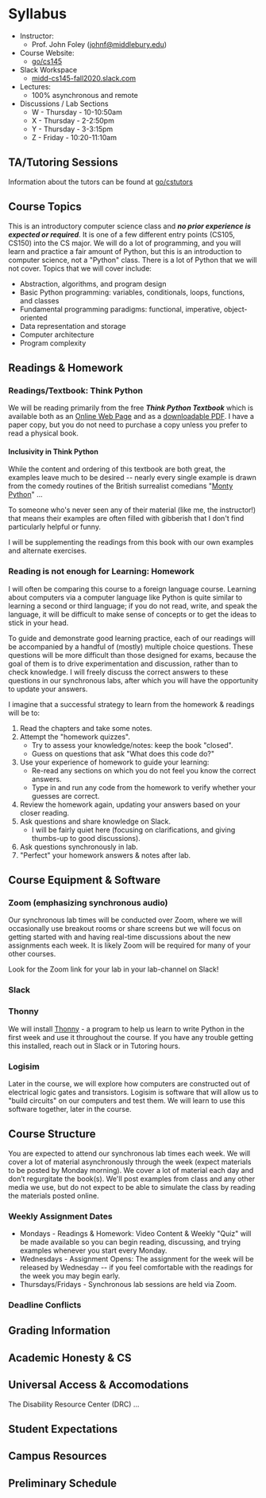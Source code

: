 # Syllabus

- Instructor: 
    - Prof. John Foley ([johnf@middlebury.edu](mailto:johnf@middlebury.edu))
- Course Website: 
    - [go/cs145](http://go.middlebury.edu/cs145/)
- Slack Workspace 
    - [midd-cs145-fall2020.slack.com](http://midd-cs145-fall2020.slack.com)
- Lectures: 
    - 100% asynchronous and remote
- Discussions / Lab Sections
    - W - Thursday - 10-10:50am
    - X - Thursday - 2-2:50pm
    - Y - Thursday - 3-3:15pm
    - Z - Friday - 10:20-11:10am

## TA/Tutoring Sessions

Information about the tutors can be found at [go/cstutors](http://go.middlebury.edu/cstutors/)

## Course Topics

This is an introductory computer science class and ***no prior experience is expected or required***. It is one of a few different entry points (CS105, CS150) into the CS major. We will do a lot of programming, and you will learn and practice a fair amount of Python, but this is an introduction to computer science, not a "Python" class. There is a lot of Python that we will not cover. Topics that we will cover include:

- Abstraction, algorithms, and program design
- Basic Python programming: variables, conditionals, loops, functions, and classes
- Fundamental programming paradigms: functional, imperative, object-oriented
- Data representation and storage
- Computer architecture
- Program complexity

## Readings & Homework

### Readings/Textbook: Think Python

We will be reading primarily from the free ***Think Python Textbook*** which is available both as an [Online Web Page](http://greenteapress.com/thinkpython/html/index.html) and as a [downloadable PDF](http://greenteapress.com/thinkpython/thinkpython.pdf). I have a paper copy, but you do not need to purchase a copy unless you prefer to read a physical book.

#### Inclusivity in Think Python

While the content and ordering of this textbook are both great, the examples leave much to be desired -- nearly every single example is drawn from the comedy routines of the British surrealist comedians "[Monty Python](https://en.wikipedia.org/wiki/Monty_Python)" ...

To someone who's never seen any of their material (like me, the instructor!) that means their examples are often filled with gibberish that I don't find particularly helpful or funny.

I will be supplementing the readings from this book with our own examples and alternate exercises.

### Reading is not enough for Learning: Homework

I will often be comparing this course to a foreign language course. Learning about computers via a computer language like Python is quite similar to learning a second or third language; if you do not read, write, and speak the language, it will be difficult to make sense of concepts or to get the ideas to stick in your head.

To guide and demonstrate good learning practice, each of our readings will be accompanied by a handful of (mostly) multiple choice questions. These questions will be more difficult than those designed for exams, because the goal of them is to drive experimentation and discussion, rather than to check knowledge. I will freely discuss the correct answers to these questions in our synchronous labs, after which you will have the opportunity to update your answers.

I imagine that a successful strategy to learn from the homework & readings will be to:

1. Read the chapters and take some notes.
2. Attempt the "homework quizzes".
    - Try to assess your knowledge/notes: keep the book "closed". 
    - Guess on questions that ask "What does this code do?"
3. Use your experience of homework to guide your learning:
    - Re-read any sections on which you do not feel you know the correct answers.
    - Type in and run any code from the homework to verify whether your guesses are correct.
4. Review the homework again, updating your answers based on your closer reading.
5. Ask questions and share knowledge on Slack. 
    - I will be fairly quiet here (focusing on clarifications, and giving thumbs-up to good discussions).
6. Ask questions synchronously in lab.
7. "Perfect" your homework answers & notes after lab.

## Course Equipment & Software

### Zoom (emphasizing synchronous audio)

Our synchronous lab times will be conducted over Zoom, where we will occasionally use breakout rooms or share screens but we will focus on getting started with and having real-time discussions about the new assignments each week. It is likely Zoom will be required for many of your other courses.

Look for the Zoom link for your lab in your lab-channel on Slack!

### Slack

### Thonny

We will install [Thonny](https://thonny.org/) - a program to help us learn to write Python in the first week and use it throughout the course. If you have any trouble getting this installed, reach out in Slack or in Tutoring hours.

### Logisim

Later in the course, we will explore how computers are constructed out of electrical logic gates and transistors. Logisim is software that will allow us to "build circuits" on our computers and test them. We will learn to use this software together, later in the course. 

## Course Structure

You are expected to attend our synchronous lab times each week. We will cover a lot of material asynchronously through the week (expect materials to be posted by Monday morning). We cover a lot of material each day and don’t regurgitate the book(s). We'll post examples from class and any other media we use, but do not expect to be able to simulate the class by reading the materials posted online. 

### Weekly Assignment Dates

- Mondays - Readings & Homework: Video Content & Weekly "Quiz" will be made available so you can begin reading, discussing, and trying examples whenever you start every Monday.
- Wednesdays - Assignment Opens: The assignment for the week will be released by Wednesday -- if you feel comfortable with the readings for the week you may begin early.
- Thursdays/Fridays - Synchronous lab sessions are held via Zoom.

### Deadline Conflicts

## Grading Information

## Academic Honesty & CS

## Universal Access & Accomodations

The Disability Resource Center (DRC) ...

## Student Expectations

## Campus Resources

## Preliminary Schedule

